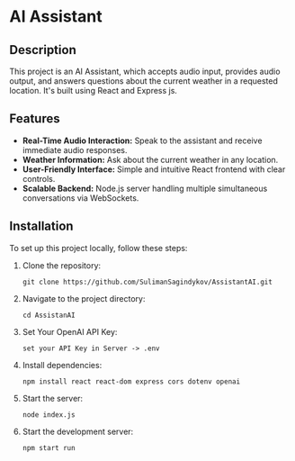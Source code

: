 AI Assistant
=======

## Description

This project is an AI Assistant, which accepts audio input, provides audio output, and answers questions about the current weather in a requested location. It's built using React and Express js.

## Features

- **Real-Time Audio Interaction:** Speak to the assistant and receive immediate audio responses.
- **Weather Information:** Ask about the current weather in any location.
- **User-Friendly Interface:** Simple and intuitive React frontend with clear controls.
- **Scalable Backend:** Node.js server handling multiple simultaneous conversations via WebSockets.


## Installation

To set up this project locally, follow these steps:

1. Clone the repository:
   ```
   git clone https://github.com/SulimanSagindykov/AssistantAI.git
   ```
2. Navigate to the project directory:
   ```
   cd AssistanAI
   ```
3. Set Your OpenAI API Key:
   ```
   set your API Key in Server -> .env
   ```
3. Install dependencies:
   ```
   npm install react react-dom express cors dotenv openai
   ```
4. Start the server:
   ```
   node index.js
   ```  
5. Start the development server:
   ```
   npm start run
   ```